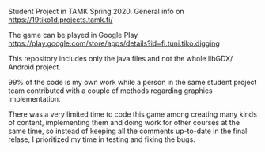 Student Project in TAMK Spring 2020.
General info on https://19tiko1d.projects.tamk.fi/

The game can be played in Google Play
https://play.google.com/store/apps/details?id=fi.tuni.tiko.digging

This repository includes only the java files and not the whole libGDX/
Android project.

99% of the code is my own work while a person in the same student
project team contributed with a couple of methods regarding graphics
implementation.

There was a very limited time to code this game among creating many
kinds of content, implementing them and doing work for other courses at the same
time, so instead of keeping all the comments up-to-date in the final relase,
I prioritized my time in testing and fixing the bugs.
